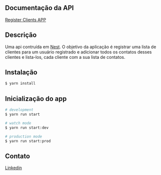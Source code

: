 ## Documentação da API
[Register Clients APP](https://api-clients-a79o.onrender.com/api)

## Descrição

Uma api contruída em [Nest](https://github.com/nestjs/nest). O objetivo da aplicação é registrar uma lista de clientes para um usuário registrado e adicionar todos os contatos desses clientes e lista-los, cada cliente com a sua lista de contatos.

## Instalação

```bash
$ yarn install
```

## Inicialização do app

```bash
# development
$ yarn run start

# watch mode
$ yarn run start:dev

# production mode
$ yarn run start:prod
```

## Contato
[Linkedin](https://www.linkedin.com/in/andrew-da-silva-569101246/)


